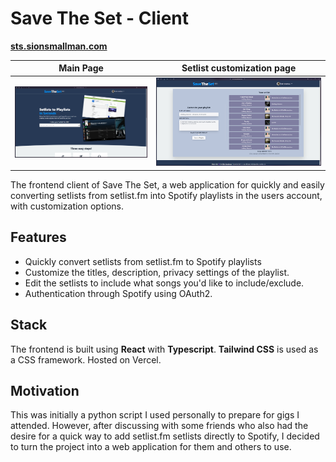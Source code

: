 # Save The Set - Client

**[sts.sionsmallman.com](https://sts.sionsmallman.com/)**

| Main Page | Setlist customization page |
| --- | --- | 
| ![alt text](https://github.com/SionSmallman/SionSmallmanDotCom/blob/main/public/project-images/sts/1.png?raw=true) | ![alt text](https://github.com/SionSmallman/SionSmallmanDotCom/blob/main/public/project-images/sts/2.png?raw=true) |


The frontend client of Save The Set, a web application for quickly and easily converting setlists from setlist.fm into Spotify playlists in the users account, with customization options.

## Features
- Quickly convert setlists from setlist.fm to Spotify playlists
- Customize the titles, description, privacy settings of the playlist.
- Edit the setlists to include what songs you'd like to include/exclude.
- Authentication through Spotify using OAuth2.

## Stack

The frontend is built using **React** with **Typescript**. **Tailwind CSS** is used as a CSS framework. Hosted on Vercel.

## Motivation

This was initially a python script I used personally to prepare for gigs I attended. However, after discussing with some friends who also had the desire for a quick way to add setlist.fm setlists directly to Spotify, I decided to turn the project into a web application for them and others to use. 
